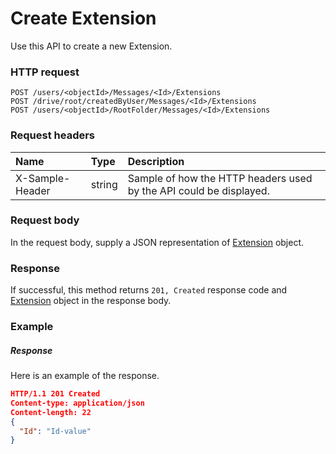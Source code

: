# Create Extension

Use this API to create a new Extension.
### HTTP request
```http
POST /users/<objectId>/Messages/<Id>/Extensions
POST /drive/root/createdByUser/Messages/<Id>/Extensions
POST /users/<objectId>/RootFolder/Messages/<Id>/Extensions

```
### Request headers
| Name       | Type | Description|
|:---------------|:--------|:----------|
| X-Sample-Header  | string  | Sample of how the HTTP headers used by the API could be displayed.|

### Request body
In the request body, supply a JSON representation of [Extension](../resources/extension.md) object.


### Response
If successful, this method returns `201, Created` response code and [Extension](../resources/extension.md) object in the response body.

### Example
##### Response
Here is an example of the response.
```json
HTTP/1.1 201 Created
Content-type: application/json
Content-length: 22
{
  "Id": "Id-value"
}
```

<!-- uuid: 692ba9d9-b15b-43e0-bbae-447a1974cfba
2015-10-09 18:34:13 UTC -->